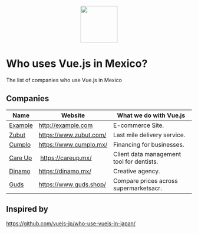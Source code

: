 <p align="center"><a href="https://vuejs.org" target="_blank"><img width="100"src="https://vuejs.org/images/logo.png"></a></p>

# Who uses Vue.js in Mexico?
The list of companies who use Vue.js in Mexico

## Companies

Name | Website | What we do with Vue.js
------------ | ------- | -------
[Example](http://example.com) | http://example.com | E-commerce Site.
[Zubut](https://www.zubut.com/) | https://www.zubut.com/ | Last mile delivery service.
[Cumplo](https://www.cumplo.mx/) | https://www.cumplo.mx/ | Financing for businesses.
[Care Up](https://careup.mx/) | https://careup.mx/ | Client data management tool for dentists.
[Dinamo](https://dinamo.mx/) | https://dinamo.mx/ | Creative agency.
[Guds](https://www.guds.shop/) | https://www.guds.shop/ | Compare prices across supermarketsacr.

## Inspired by
https://github.com/vuejs-jp/who-use-vuejs-in-japan/
